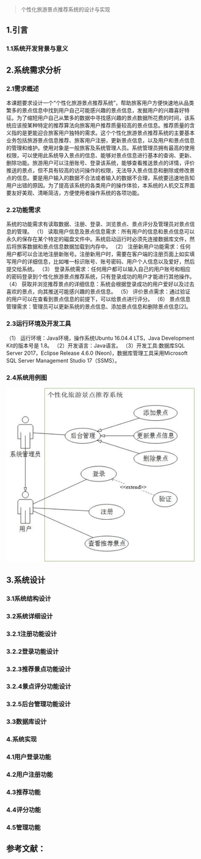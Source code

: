 > 个性化旅游景点推荐系统的设计与实现
## 1.引言	
### 1.1系统开发背景与意义	
## 2.系统需求分析	
### 2.1需求概述	
本课题要求设计一个“个性化旅游景点推荐系统”，帮助旅客用户方便快速地从品类繁多的景点信息中找到用户自己可能感兴趣的景点信息，发掘用户的兴趣喜好特征。为了缩短用户自己从繁多的数据中寻找感兴趣的景点数据所花费的时间，该系统应该按某种特定的推荐算法向旅客用户推荐质量较高的景点信息。推荐质量的含义指的是更能迎合旅客用户独特的需求。这个个性化旅游景点推荐系统的主要基本业务包括旅游景点信息推荐、旅客用户注册，更新景点信息，以及用户和景点信息的管理和维护。使用对象是一般旅客及系统管理人员。系统管理员拥有最高的使用权限，可以使用此系统导入景点的信息、能够对景点信息进行基本的查询、更新、删除功能。旅游用户可以注册账号、登录该系统，能够查看推送景点的详情，评价推送的景点，但不具有较高的访问操作的权限，无法导入景点信息和删除或修改景点的信息。要是用户输入的数据不合法或者输入的数据不合理，系统要迅速地告知用户出错的原因。为了提高该系统的各类用户的操作体验，本系统的人机交互界面要友好美观、清晰简洁，方便使用者操作系统的各项功能。
### 2.2功能需求	
系统的功能需求有读取数据、注册、登录、浏览景点、景点评分及管理员对景点信息的管理。
（1）	读取用户信息及景点信息需求：所有用户的信息和景点信息可以永久的保存在某个特定的磁盘文件中。系统启动运行时必须先连接数据库文件，然后将旅客数据和景点信息数据加载到内存中。
（2）	注册新用户功能需求：任何用户都可以合法地注册新账号。注册新用户时，需要在客户端的注册页面上如实填写用户的详细信息，比如唯一标识账号、账号密码、用户个人信息以及爱好，然后提交给系统。
（3）	登录系统需求：任何用户都可以输入自己的用户账号和相应的密码登录到个性化旅游景点推荐系统，只有登录成功的用户才能进行其他操作。
（4）	获取并浏览推荐景点的详细信息：系统会根据登录成功的用户爱好以及过去喜欢的景点，向其推送可能感兴趣的景点信息。
（5）	评价景点需求：通过验证的用户可以在查看到景点信息的前提下，可以给景点进行评分。
（6）	景点信息管理需求：管理员可以更新系统的景点信息、添加景点信息和删除景点信息[2]。

### 2.3运行环境及开发工具	
（1） 运行环境：Java环境，操作系统Ubuntu 16.04.4 LTS，Java Development Kit的版本号是 1.8。
（2）开发语言：Java语言。
（3）开发工具:数据库SQL Server 2017，Eclipse Release 4.6.0 (Neon)，数据库管理工具采用Microsoft SQL Server Management Studio 17（SSMS）。

### 2.4系统用例图	
![SYSTEMTEC](/source/SYSTEMTEC.jpg) 
## 3.系统设计	
### 3.1系统结构设计	
### 3.2系统详细设计	
### 3.2.1注册功能设计	
### 3.2.2登录功能设计	
### 3.2.3推荐景点功能设计	
### 3.2.4景点评分功能设计	
### 3.2.5后台管理功能设计	
### 3.3数据库设计	
### 4.系统实现	
### 4.1用户登录功能	
### 4.2用户注册功能
### 4.3推荐功能	
### 4.4评分功能
### 4.5管理功能	
## 参考文献：	


